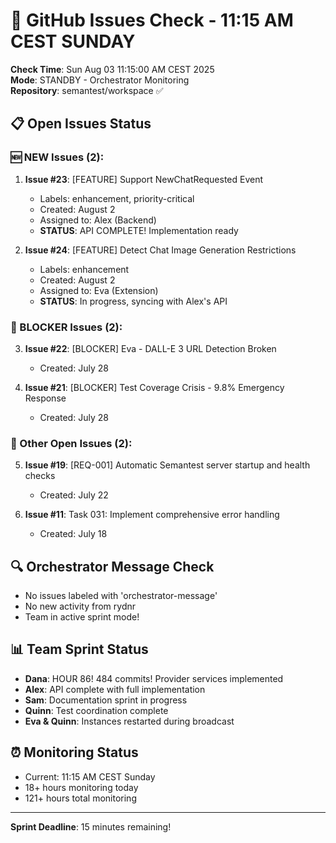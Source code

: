 # 🐙 GitHub Issues Check - 11:15 AM CEST SUNDAY

**Check Time**: Sun Aug 03 11:15:00 AM CEST 2025  
**Mode**: STANDBY - Orchestrator Monitoring  
**Repository**: semantest/workspace ✅

## 📋 Open Issues Status

### 🆕 NEW Issues (2):
1. **Issue #23**: [FEATURE] Support NewChatRequested Event
   - Labels: enhancement, priority-critical
   - Created: August 2
   - Assigned to: Alex (Backend)
   - **STATUS**: API COMPLETE! Implementation ready
   
2. **Issue #24**: [FEATURE] Detect Chat Image Generation Restrictions
   - Labels: enhancement
   - Created: August 2
   - Assigned to: Eva (Extension)
   - **STATUS**: In progress, syncing with Alex's API

### 🚨 BLOCKER Issues (2):
3. **Issue #22**: [BLOCKER] Eva - DALL-E 3 URL Detection Broken
   - Created: July 28
   
4. **Issue #21**: [BLOCKER] Test Coverage Crisis - 9.8% Emergency Response  
   - Created: July 28

### 📌 Other Open Issues (2):
5. **Issue #19**: [REQ-001] Automatic Semantest server startup and health checks
   - Created: July 22
   
6. **Issue #11**: Task 031: Implement comprehensive error handling
   - Created: July 18

## 🔍 Orchestrator Message Check
- No issues labeled with 'orchestrator-message'
- No new activity from rydnr
- Team in active sprint mode!

## 📊 Team Sprint Status
- **Dana**: HOUR 86! 484 commits! Provider services implemented
- **Alex**: API complete with full implementation
- **Sam**: Documentation sprint in progress
- **Quinn**: Test coordination complete
- **Eva & Quinn**: Instances restarted during broadcast

## ⏰ Monitoring Status
- Current: 11:15 AM CEST Sunday
- 18+ hours monitoring today
- 121+ hours total monitoring

---

**Sprint Deadline**: 15 minutes remaining!